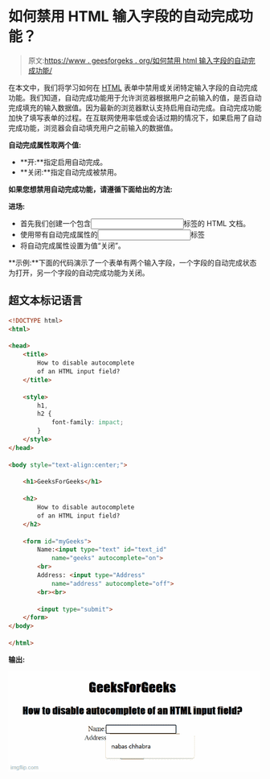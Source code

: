 # 如何禁用 HTML 输入字段的自动完成功能？

> 原文:[https://www . geesforgeks . org/如何禁用 html 输入字段的自动完成功能/](https://www.geeksforgeeks.org/how-to-disable-autocomplete-of-an-html-input-field/)

在本文中，我们将学习如何在 [HTML](https://www.geeksforgeeks.org/html-tutorials/) 表单中禁用或关闭特定输入字段的自动完成功能。我们知道，自动完成功能用于允许浏览器根据用户之前输入的值，是否自动完成填充的输入数据值。因为最新的浏览器默认支持启用自动完成。自动完成功能加快了填写表单的过程。在互联网使用率低或会话过期的情况下，如果启用了自动完成功能，浏览器会自动填充用户之前输入的数据值。

**自动完成属性取两个值:**

*   **开:**指定启用自动完成。
*   **关闭:**指定自动完成被禁用。

**如果您想禁用自动完成功能，请遵循下面给出的方法:**

**进场:**

*   首先我们创建一个包含<input>标签的 HTML 文档。
*   使用带有自动完成属性的<input>标签
*   将自动完成属性设置为值“关闭”。

**示例:**下面的代码演示了一个表单有两个输入字段，一个字段的自动完成状态为打开，另一个字段的自动完成功能为关闭。

## 超文本标记语言

```html
<!DOCTYPE html>
<html>

<head>
    <title>
        How to disable autocomplete 
        of an HTML input field?
    </title>

    <style>
        h1,
        h2 {
            font-family: impact;
        }
    </style>
</head>

<body style="text-align:center;">

    <h1>GeeksForGeeks</h1>

    <h2>
        How to disable autocomplete 
        of an HTML input field?
    </h2>

    <form id="myGeeks">
        Name:<input type="text" id="text_id" 
            name="geeks" autocomplete="on">
        <br>
        Address: <input type="Address" 
            name="address" autocomplete="off">
        <br><br>

        <input type="submit">
    </form>
</body>

</html>
```

**输出:**

![](img/88a38c666a00b2d551d30f45d5577e72.png)